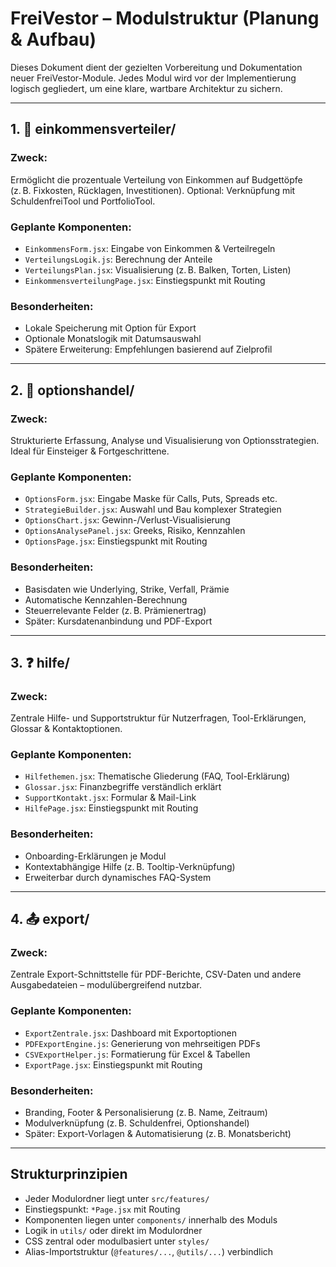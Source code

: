 # FreiVestor – Modulstruktur (Planung & Aufbau)

Dieses Dokument dient der gezielten Vorbereitung und Dokumentation neuer FreiVestor-Module. Jedes Modul wird vor der Implementierung logisch gegliedert, um eine klare, wartbare Architektur zu sichern.

---

## 1. 🧮 einkommensverteiler/

### Zweck:
Ermöglicht die prozentuale Verteilung von Einkommen auf Budgettöpfe (z. B. Fixkosten, Rücklagen, Investitionen). Optional: Verknüpfung mit SchuldenfreiTool und PortfolioTool.

### Geplante Komponenten:
- `EinkommensForm.jsx`: Eingabe von Einkommen & Verteilregeln
- `VerteilungsLogik.js`: Berechnung der Anteile
- `VerteilungsPlan.jsx`: Visualisierung (z. B. Balken, Torten, Listen)
- `EinkommensverteilungPage.jsx`: Einstiegspunkt mit Routing

### Besonderheiten:
- Lokale Speicherung mit Option für Export
- Optionale Monatslogik mit Datumsauswahl
- Spätere Erweiterung: Empfehlungen basierend auf Zielprofil

---

## 2. 🧠 optionshandel/

### Zweck:
Strukturierte Erfassung, Analyse und Visualisierung von Optionsstrategien. Ideal für Einsteiger & Fortgeschrittene.

### Geplante Komponenten:
- `OptionsForm.jsx`: Eingabe Maske für Calls, Puts, Spreads etc.
- `StrategieBuilder.jsx`: Auswahl und Bau komplexer Strategien
- `OptionsChart.jsx`: Gewinn-/Verlust-Visualisierung
- `OptionsAnalysePanel.jsx`: Greeks, Risiko, Kennzahlen
- `OptionsPage.jsx`: Einstiegspunkt mit Routing

### Besonderheiten:
- Basisdaten wie Underlying, Strike, Verfall, Prämie
- Automatische Kennzahlen-Berechnung
- Steuerrelevante Felder (z. B. Prämienertrag)
- Später: Kursdatenanbindung und PDF-Export

---

## 3. ❓ hilfe/

### Zweck:
Zentrale Hilfe- und Supportstruktur für Nutzerfragen, Tool-Erklärungen, Glossar & Kontaktoptionen.

### Geplante Komponenten:
- `Hilfethemen.jsx`: Thematische Gliederung (FAQ, Tool-Erklärung)
- `Glossar.jsx`: Finanzbegriffe verständlich erklärt
- `SupportKontakt.jsx`: Formular & Mail-Link
- `HilfePage.jsx`: Einstiegspunkt mit Routing

### Besonderheiten:
- Onboarding-Erklärungen je Modul
- Kontextabhängige Hilfe (z. B. Tooltip-Verknüpfung)
- Erweiterbar durch dynamisches FAQ-System

---

## 4. 📤 export/

### Zweck:
Zentrale Export-Schnittstelle für PDF-Berichte, CSV-Daten und andere Ausgabedateien – modulübergreifend nutzbar.

### Geplante Komponenten:
- `ExportZentrale.jsx`: Dashboard mit Exportoptionen
- `PDFExportEngine.js`: Generierung von mehrseitigen PDFs
- `CSVExportHelper.js`: Formatierung für Excel & Tabellen
- `ExportPage.jsx`: Einstiegspunkt mit Routing

### Besonderheiten:
- Branding, Footer & Personalisierung (z. B. Name, Zeitraum)
- Modulverknüpfung (z. B. Schuldenfrei, Optionshandel)
- Später: Export-Vorlagen & Automatisierung (z. B. Monatsbericht)

---

## Strukturprinzipien

- Jeder Modulordner liegt unter `src/features/`
- Einstiegspunkt: `*Page.jsx` mit Routing
- Komponenten liegen unter `components/` innerhalb des Moduls
- Logik in `utils/` oder direkt im Modulordner
- CSS zentral oder modulbasiert unter `styles/`
- Alias-Importstruktur (`@features/...`, `@utils/...`) verbindlich
